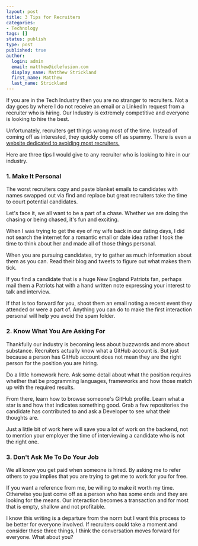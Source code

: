 ```yaml
---
layout: post
title: 3 Tips for Recruiters
categories:
- Technology
tags: []
status: publish
type: post
published: true
author:
  login: admin
  email: matthew@idlefusion.com
  display_name: Matthew Strickland
  first_name: Matthew
  last_name: Strickland
---
```

If you are in the Tech Industry then you are no stranger to recruiters. Not a day goes by where I do not receive an email or a LinkedIn request from a recruiter who is hiring. Our Industry is extremely competitive and everyone is looking to hire the best.

<!-- more -->

Unfortunately, recruiters get things wrong most of the time. Instead of coming off as interested, they quickly come off as spammy. There is even a [website dedicated to avoiding most recruiters.](http://awfulrecruiters.com/)

Here are three tips I would give to any recruiter who is looking to hire in our industry.

### 1. Make It Personal

The worst recruiters copy and paste blanket emails to candidates with names swapped out via find and replace but great recruiters take the time to court potential candidates.

Let's face it, we all want to be a part of a chase. Whether we are doing the chasing or being chased, it's fun and exciting.

When I was trying to get the eye of my wife back in our dating days, I did not search the internet for a romantic email or date idea rather I took the time to think about her and made all of those things personal.

When you are pursuing candidates, try to gather as much information about them as you can. Read their blog and tweets to figure out what makes them tick.

If you find a candidate that is a huge New England Patriots fan, perhaps mail them a Patriots hat with a hand written note expressing your interest to talk and interview.

If that is too forward for you, shoot them an email noting a recent event they attended or were a part of. Anything you can do to make the first interaction personal will help you avoid the spam folder.

### 2. Know What You Are Asking For

Thankfully our industry is becoming less about buzzwords and more about substance. Recruiters actually know what a GitHub account is. But just because a person has GitHub account does not mean they are the right person for the position you are hiring.

Do a little homework here. Ask some detail about what the position requires whether that be programming languages, frameworks and how those match up with the required results.

From there, learn how to browse someone's GitHub profile. Learn what a star is and how that indicates something good. Grab a few repositories the candidate has contributed to and ask a Developer to see what their thoughts are.

Just a little bit of work here will save you a lot of work on the backend, not to mention your employer the time of interviewing a candidate who is not the right one.

### 3. Don't Ask Me To Do Your Job

We all know you get paid when someone is hired. By asking me to refer others to you implies that you are trying to get me to work for you for free.

If you want a reference from me, be willing to make it worth my time. Otherwise you just come off as a person who has some ends and they are looking for the means. Our interaction becomes a transaction and for most that is empty, shallow and not profitable.

I know this writing is a departure from the norm but I want this process to be better for everyone involved. If recruiters could take a moment and consider these three things, I think the conversation moves forward for everyone. What about you?
